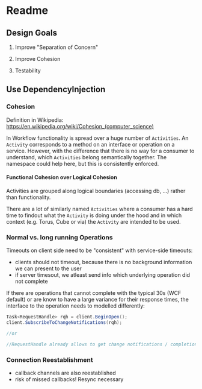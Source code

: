 ﻿# Readme

## Design Goals

  1) Improve "Separation of Concern"

  1) Improve Cohesion

  1) Testability

## Use DependencyInjection



### Cohesion

Definition in Wikipedia: <https://en.wikipedia.org/wiki/Cohesion_(computer_science)>

In Workflow functionality is spread over a huge number of `Activities`. An `Activity` corresponds to a method on an interface or operation on a service.
However, with the difference that there is no way for a consumer to understand, which `Activities` belong semantically together.
The namespace could help here, but this is consistently enforced.

#### Functional Cohesion over Logical Cohesion

Activities are grouped along logical boundaries (accessing db, ...) rather than functionality.

There are a lot of similarly named `Activities` where a consumer has a hard time to findout what the `Activity` is doing under the hood and
 in which context (e.g. Torus, Cube or via) the `Activity` are intended to be used.

### Normal vs. long running Operations

Timeouts on client side need to be "consistent" with service-side timeouts:

* clients should not timeout, because there is no background information we can present to the user
* if server timesout, we atleast send info which underlying operation did not complete

If there are operations that cannot complete with the typical 30s (WCF default) or are know to have a large variance for their response times, 
the interface to the operation needs to modelled differently:

```cs
Task<RequestHandle> rqh = client.BeginOpen();
client.SubscribeToChangeNotifications(rqh);

//or

//RequestHandle already allows to get change notifications / completion state
```

### Connection Reestablishment

* callback channels are also reestablished
* risk of missed callbacks! Resync necessary